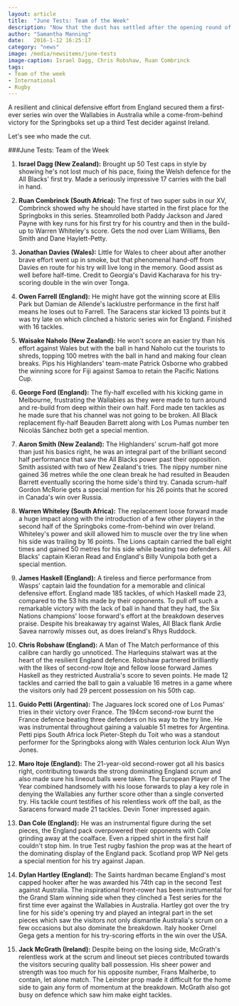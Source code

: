 ```yaml
---
layout: article
title:  "June Tests: Team of the Week"
description: "Now that the dust has settled after the opening round of the June internationals, we select the players that stood out over the weekend."
author: "Samantha Manning"
date:   2016-1-12 16:25:17
category: "news"
image: /media/newsitems/june-tests
image-caption: Israel Dagg, Chris Robshaw, Ruan Combrinck
tags: 
- Team of the week
- International
- Rugby
---
```


A resilient and clinical defensive effort from England secured them a first-ever series win over the Wallabies in Australia while a come-from-behind victory for the Springboks set up a third Test decider against Ireland.

Let's see who made the cut.

###June Tests: Team of the Week

1. **Israel Dagg (New Zealand):** Brought up 50 Test caps in style by showing he's not lost much of his pace, fixing the Welsh defence for the All Blacks' first try. Made a seriously impressive 17 carries with the ball in hand.

2. **Ruan Combrinck (South Africa):** The first of two super subs in our XV, Combrinck showed why he should have started in the first place for the Springboks in this series. Steamrolled both Paddy Jackson and Jared Payne with key runs for his first try for his country and then in the build-up to Warren Whiteley's score. Gets the nod over Liam Williams, Ben Smith and Dane Haylett-Petty.

3. **Jonathan Davies (Wales):** Little for Wales to cheer about after another brave effort went up in smoke, but that phenomenal hand-off from Davies en route for his try will live long in the memory. Good assist as well before half-time. Credit to Georgia's David Kacharava for his try-scoring double in the win over Tonga.

4. **Owen Farrell (England):** He might have got the winning score at Ellis Park but Damian de Allende's lacklustre performance in the first half means he loses out to Farrell. The Saracens star kicked 13 points but it was try late on which clinched a historic series win for England. Finished with 16 tackles.

5. **Waisake Naholo (New Zealand):** He won't score an easier try than his effort against Wales but with the ball in hand Naholo cut the tourists to shreds, topping 100 metres with the ball in hand and making four clean breaks. Pips his Highlanders' team-mate Patrick Osborne who grabbed the winning score for Fiji against Samoa to retain the Pacific Nations Cup.

6. **George Ford (England):** The fly-half excelled with his kicking game in Melbourne, frustrating the Wallabies as they were made to turn around and re-build from deep within their own half. Ford made ten tackles as he made sure that his channel was not going to be broken. All Black replacement fly-half Beauden Barrett along with Los Pumas number ten Nicolás Sánchez both get a special mention.

7. **Aaron Smith (New Zealand):** The Highlanders' scrum-half got more than just his basics right, he was an integral part of the brilliant second half performance that saw the All Blacks power past their opposition. Smith assisted with two of New Zealand's tries. The nippy number nine gained 36 metres while the one clean break he had resulted in Beauden Barrett eventually scoring the home side's third try. Canada scrum-half Gordon McRorie gets a special mention for his 26 points that he scored in Canada's win over Russia. 

8. **Warren Whiteley (South Africa):** The replacement loose forward made a huge impact along with the introduction of a few other players in the second half of the Springboks come-from-behind win over Ireland. Whiteley's power and skill allowed him to muscle over the try line when his side was trailing by 16 points. The Lions captain carried the ball eight times and gained 50 metres for his side while beating two defenders. All Blacks' captain Kieran Read and England's Billy Vunipola both get a special mention.
 
9. **James Haskell (England):** A tireless and fierce performance from Wasps' captain laid the foundation for a memorable and clinical defensive effort. England made 185 tackles, of which Haskell made 23, compared to the 53 hits made by their opponents. To pull off such a remarkable victory with the lack of ball in hand that they had, the Six Nations champions' loose forward's effort at the breakdown deserves praise. Despite his breakaway try against Wales, All Black flank Ardie Savea narrowly misses out, as does Ireland's Rhys Ruddock.

10. **Chris Robshaw (England):** A Man of The Match performance of this calibre can hardly go unnoticed. The Harlequins stalwart was at the heart of the resilient England defence. Robshaw partnered brilliantly with the likes of second-row Itoje and fellow loose forward James Haskell as they restricted Australia's score to seven points. He made 12 tackles and carried the ball to gain a valuable 16 metres in a game where the visitors only had 29 percent possession on his 50th cap.

11. **Guido Petti (Argentina):** The Jaguares lock scored one of Los Pumas' tries in their victory over France. The 194cm second-row burnt the France defence beating three defenders on his way to the try line. He was instrumental throughout gaining a valuable 51 metres for Argentina. Petti pips South Africa lock Pieter-Steph du Toit who was a standout performer for the Springboks along with Wales centurion lock Alun Wyn Jones.

12. **Maro Itoje (England):** The 21-year-old second-rower got all his basics right, contributing towards the strong dominating England scrum and also made sure his lineout balls were taken. The European Player of The Year combined handsomely with his loose forwards to play a key role in denying the Wallabies any further score other than a single converted try. His tackle count testifies of his relentless work off the ball, as the Saracens forward made 21 tackles. Devin Toner impressed again.

13. **Dan Cole (England):** He was an instrumental figure during the set pieces, the England pack overpowered their opponents with Cole grinding away at the coalface. Even a ripped shirt in the first half couldn't stop him. In true Test rugby fashion the prop was at the heart of the dominating display of the England pack. Scotland prop WP Nel gets a special mention for his try against Japan.

14. **Dylan Hartley (England):** The Saints hardman became England's most capped hooker after he was awarded his 74th cap in the second Test against Australia. The inspirational front-rower has been instrumental for the Grand Slam winning side when they clinched a Test series for the first time ever against the Wallabies in Australia. Hartley got over the try line for his side's opening try and played an integral part in the set pieces which saw the visitors not only dismantle Australia's scrum on a few occasions but also dominate the breakdown. Italy hooker Ornel Gega gets a mention for his try-scoring efforts in the win over the USA.

15. **Jack McGrath (Ireland):** Despite being on the losing side, McGrath's relentless work at the scrum and lineout set pieces contributed towards the visitors securing quality ball possession. His sheer power and strength was too much for his opposite number, Frans Malherbe, to contain, let alone match. The Leinster prop made it difficult for the home side to gain any form of momentum at the breakdown. McGrath also got busy on defence which saw him make eight tackles.